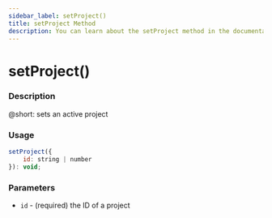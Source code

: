 ```yaml
---
sidebar_label: setProject()
title: setProject Method
description: You can learn about the setProject method in the documentation of the DHTMLX JavaScript To Do List library. Browse developer guides and API reference, try out code examples and live demos, and download a free 30-day evaluation version of DHTMLX To Do List.
---
```


# setProject()

### Description

@short: sets an active project

### Usage

~~~js
setProject({
    id: string | number
}): void;
~~~

### Parameters

- `id` - (required) the ID of a project